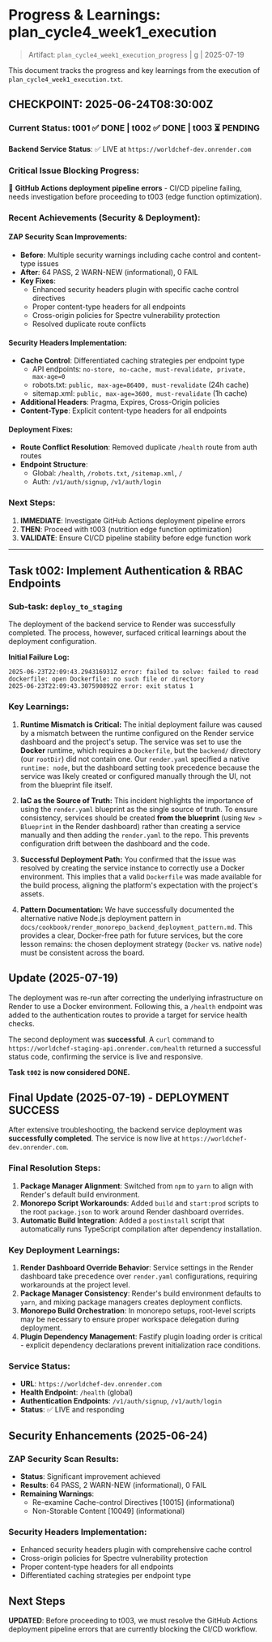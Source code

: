 # Progress & Learnings: plan_cycle4_week1_execution

> Artifact: `plan_cycle4_week1_execution_progress` | g<g-ref> | 2025-07-19

This document tracks the progress and key learnings from the execution of `plan_cycle4_week1_execution.txt`.

## CHECKPOINT: 2025-06-24T08:30:00Z

### Current Status: t001 ✅ DONE | t002 ✅ DONE | t003 ⏳ PENDING

**Backend Service Status**: ✅ LIVE at `https://worldchef-dev.onrender.com`

### Critical Issue Blocking Progress:
🚨 **GitHub Actions deployment pipeline errors** - CI/CD pipeline failing, needs investigation before proceeding to t003 (edge function optimization).

### Recent Achievements (Security & Deployment):

#### ZAP Security Scan Improvements:
- **Before**: Multiple security warnings including cache control and content-type issues
- **After**: 64 PASS, 2 WARN-NEW (informational), 0 FAIL
- **Key Fixes**: 
  - Enhanced security headers plugin with specific cache control directives
  - Proper content-type headers for all endpoints
  - Cross-origin policies for Spectre vulnerability protection
  - Resolved duplicate route conflicts

#### Security Headers Implementation:
- **Cache Control**: Differentiated caching strategies per endpoint type
  - API endpoints: `no-store, no-cache, must-revalidate, private, max-age=0`
  - robots.txt: `public, max-age=86400, must-revalidate` (24h cache)
  - sitemap.xml: `public, max-age=3600, must-revalidate` (1h cache)
- **Additional Headers**: Pragma, Expires, Cross-Origin policies
- **Content-Type**: Explicit content-type headers for all endpoints

#### Deployment Fixes:
- **Route Conflict Resolution**: Removed duplicate `/health` route from auth routes
- **Endpoint Structure**:
  - Global: `/health`, `/robots.txt`, `/sitemap.xml`, `/`
  - Auth: `/v1/auth/signup`, `/v1/auth/login`

### Next Steps:
1. **IMMEDIATE**: Investigate GitHub Actions deployment pipeline errors
2. **THEN**: Proceed with t003 (nutrition edge function optimization)
3. **VALIDATE**: Ensure CI/CD pipeline stability before edge function work

---

## Task t002: Implement Authentication & RBAC Endpoints

### Sub-task: `deploy_to_staging`

The deployment of the backend service to Render was successfully completed. The process, however, surfaced critical learnings about the deployment configuration.

**Initial Failure Log:**

```
2025-06-23T22:09:43.294316931Z error: failed to solve: failed to read dockerfile: open Dockerfile: no such file or directory
2025-06-23T22:09:43.307590892Z error: exit status 1
```

### Key Learnings:

1.  **Runtime Mismatch is Critical:** The initial deployment failure was caused by a mismatch between the runtime configured on the Render service dashboard and the project's setup. The service was set to use the **Docker** runtime, which requires a `Dockerfile`, but the `backend/` directory (our `rootDir`) did not contain one. Our `render.yaml` specified a native `runtime: node`, but the dashboard setting took precedence because the service was likely created or configured manually through the UI, not from the blueprint file itself.

2.  **IaC as the Source of Truth:** This incident highlights the importance of using the `render.yaml` blueprint as the single source of truth. To ensure consistency, services should be created **from the blueprint** (using `New > Blueprint` in the Render dashboard) rather than creating a service manually and then adding the `render.yaml` to the repo. This prevents configuration drift between the dashboard and the code.

3.  **Successful Deployment Path:** You confirmed that the issue was resolved by creating the service instance to correctly use a Docker environment. This implies that a valid `Dockerfile` was made available for the build process, aligning the platform's expectation with the project's assets.

4.  **Pattern Documentation:** We have successfully documented the alternative native Node.js deployment pattern in `docs/cookbook/render_monorepo_backend_deployment_pattern.md`. This provides a clear, Docker-free path for future services, but the core lesson remains: the chosen deployment strategy (`Docker` vs. native `node`) must be consistent across the board.

## Update (2025-07-19)

The deployment was re-run after correcting the underlying infrastructure on Render to use a Docker environment. Following this, a `/health` endpoint was added to the authentication routes to provide a target for service health checks.

The second deployment was **successful**. A `curl` command to `https://worldchef-staging-api.onrender.com/health` returned a successful status code, confirming the service is live and responsive.

**Task `t002` is now considered DONE.**

## Final Update (2025-07-19) - DEPLOYMENT SUCCESS

After extensive troubleshooting, the backend service deployment was **successfully completed**. The service is now live at `https://worldchef-dev.onrender.com`.

### Final Resolution Steps:

1. **Package Manager Alignment**: Switched from `npm` to `yarn` to align with Render's default build environment.
2. **Monorepo Script Workarounds**: Added `build` and `start:prod` scripts to the root `package.json` to work around Render dashboard overrides.
3. **Automatic Build Integration**: Added a `postinstall` script that automatically runs TypeScript compilation after dependency installation.

### Key Deployment Learnings:

1. **Render Dashboard Override Behavior**: Service settings in the Render dashboard take precedence over `render.yaml` configurations, requiring workarounds at the project level.
2. **Package Manager Consistency**: Render's build environment defaults to `yarn`, and mixing package managers creates deployment conflicts.
3. **Monorepo Build Orchestration**: In monorepo setups, root-level scripts may be necessary to ensure proper workspace delegation during deployment.
4. **Plugin Dependency Management**: Fastify plugin loading order is critical - explicit dependency declarations prevent initialization race conditions.

### Service Status:
- **URL**: `https://worldchef-dev.onrender.com`
- **Health Endpoint**: `/health` (global)
- **Authentication Endpoints**: `/v1/auth/signup`, `/v1/auth/login`
- **Status**: ✅ LIVE and responding

## Security Enhancements (2025-06-24)

### ZAP Security Scan Results:
- **Status**: Significant improvement achieved
- **Results**: 64 PASS, 2 WARN-NEW (informational), 0 FAIL
- **Remaining Warnings**: 
  - Re-examine Cache-control Directives [10015] (informational)
  - Non-Storable Content [10049] (informational)

### Security Headers Implementation:
- Enhanced security headers plugin with comprehensive cache control
- Cross-origin policies for Spectre vulnerability protection
- Proper content-type headers for all endpoints
- Differentiated caching strategies per endpoint type

## Next Steps

**UPDATED**: Before proceeding to t003, we must resolve the GitHub Actions deployment pipeline errors that are currently blocking the CI/CD workflow. 
